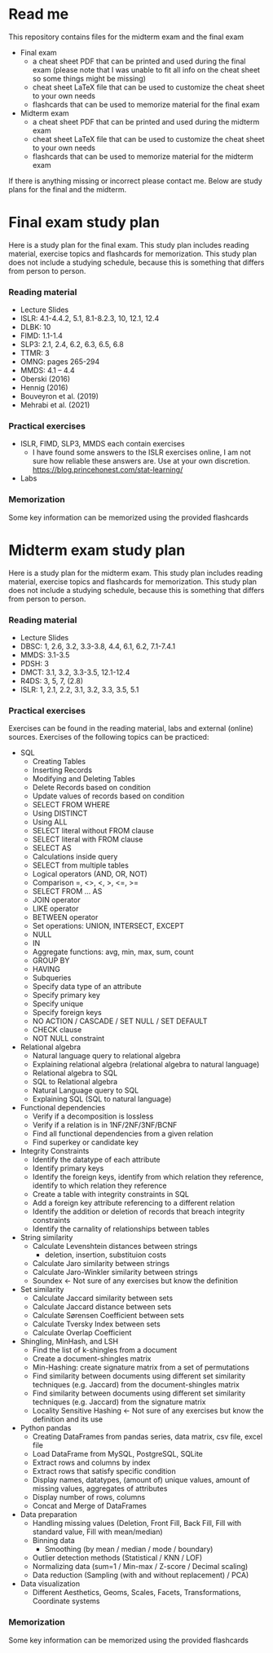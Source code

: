 # Read me
This repository contains files for the midterm exam and the final exam
- Final exam
    - a cheat sheet PDF that can be printed and used during the final exam (please note that I was unable to fit all info on the cheat sheet so some things might be missing)
    - cheat sheet LaTeX file that can be used to customize the cheat sheet to your own needs
    - flashcards that can be used to memorize material for the final exam
- Midterm exam
    - a cheat sheet PDF that can be printed and used during the midterm exam
    - cheat sheet LaTeX file that can be used to customize the cheat sheet to your own needs
    - flashcards that can be used to memorize material for the midterm exam

If there is anything missing or incorrect please contact me.
Below are study plans for the final and the midterm.

# Final exam study plan

Here is a study plan for the final exam. This study plan includes reading material, exercise topics and flashcards for memorization. This study plan does not include a studying schedule, because this is something that differs from person to person.

### Reading material
 - Lecture Slides
 - ISLR: 4.1-4.4.2, 5.1, 8.1-8.2.3, 10, 12.1, 12.4
 - DLBK: 10
 - FIMD: 1.1-1.4
 - SLP3: 2.1, 2.4, 6.2, 6.3, 6.5, 6.8
 - TTMR: 3
 - OMNG: pages 265-294
 - MMDS: 4.1 – 4.4
 - Oberski (2016)
 - Hennig (2016)
 - Bouveyron et al. (2019)
 - Mehrabi et al. (2021)

### Practical exercises
 - ISLR, FIMD, SLP3, MMDS each contain exercises
     - I have found some answers to the ISLR exercises online, I am not sure how reliable these answers are. Use at your own discretion. https://blog.princehonest.com/stat-learning/
 - Labs

### Memorization
Some key information can be memorized using the provided flashcards

# Midterm exam study plan

Here is a study plan for the midterm exam. This study plan includes reading material, exercise topics and flashcards for memorization. This study plan does not include a studying schedule, because this is something that differs from person to person.

### Reading material

- Lecture Slides
- DBSC: 1, 2.6, 3.2, 3.3-3.8, 4.4, 6.1, 6.2, 7.1-7.4.1
- MMDS: 3.1-3.5
- PDSH: 3
- DMCT: 3.1, 3.2, 3.3-3.5, 12.1-12.4
- R4DS: 3, 5, 7, (2.8)
- ISLR: 1, 2.1, 2.2, 3.1, 3.2, 3.3, 3.5, 5.1

### Practical exercises

Exercises can be found in the reading material, labs and external (online) sources. Exercises of the following topics can be practiced:

- SQL
    - Creating Tables
    - Inserting Records
    - Modifying and Deleting Tables
    - Delete Records based on condition
    - Update values of records based on condition
    - SELECT FROM WHERE
    - Using DISTINCT
    - Using ALL
    - SELECT literal without FROM clause
    - SELECT literal with FROM clause
    - SELECT AS
    - Calculations inside query
    - SELECT from multiple tables
    - Logical operators (AND, OR, NOT)
    - Comparison =, <>, <, >, <=, >=
    - SELECT FROM … AS
    - JOIN operator
    - LIKE operator
    - BETWEEN operator
    - Set operations: UNION, INTERSECT, EXCEPT
    - NULL
    - IN
    - Aggregate functions: avg, min, max, sum, count
    - GROUP BY
    - HAVING
    - Subqueries
    - Specify data type of an attribute
    - Specify primary key
    - Specify unique
    - Specify foreign keys
    - NO ACTION / CASCADE / SET NULL / SET DEFAULT
    - CHECK clause
    - NOT NULL constraint
- Relational algebra
    - Natural language query to relational algebra
    - Explaining relational algebra (relational algebra to natural language)
    - Relational algebra to SQL
    - SQL to Relational algebra
    - Natural Language query to SQL
    - Explaining SQL (SQL to natural language)
- Functional dependencies
    - Verify if a decomposition is lossless
    - Verify if a relation is in 1NF/2NF/3NF/BCNF
    - Find all functional dependencies from a given relation
    - Find superkey or candidate key
- Integrity Constraints
    - Identify the datatype of each attribute
    - Identify primary keys
    - Identify the foreign keys, identify from which relation they reference, identify to which relation they reference
    - Create a table with integrity constraints in SQL
    - Add a foreign key attribute referencing to a different relation
    - Identify the addition or deletion of records that breach integrity constraints
    - Identify the carnality of relationships between tables
- String similarity
    - Calculate Levenshtein distances between strings
        - deletion, insertion, substituion costs
    - Calculate Jaro similarity between strings
    - Calculate Jaro-Winkler similarity between strings
    - Soundex <- Not sure of any exercises but know the definition
- Set similarity
    - Calculate Jaccard similarity between sets
    - Calculate Jaccard distance between sets
    - Calculate Sørensen Coefficient between sets
    - Calculate Tversky Index between sets
    - Calculate Overlap Coefficient
- Shingling, MinHash, and LSH
    - Find the list of k-shingles from a document
    - Create a document-shingles matrix
    - Min-Hashing: create signature matrix from a set of permutations
    - Find similarity between documents using different set similarity techniques (e.g. Jaccard) from the document-shingles matrix
    - Find similarity between documents using different set similarity techniques (e.g. Jaccard) from the signature matrix
    - Locality Sensitive Hashing <- Not sure of any exercises but know the definition and its use
- Python pandas
    - Creating DataFrames from pandas series, data matrix, csv file, excel file
    - Load DataFrame from MySQL, PostgreSQL, SQLite
    - Extract rows and columns by index
    - Extract rows that satisfy specific condition
    - Display names, datatypes, (amount of) unique values, amount of missing values, aggregates of attributes
    - Display number of rows, columns
    - Concat and Merge of DataFrames
- Data preparation
    - Handling missing values (Deletion, Front Fill, Back Fill, Fill with standard value, Fill with mean/median)
    - Binning data
        - Smoothing (by mean / median / mode / boundary)
    - Outlier detection methods (Statistical / KNN / LOF)
    - Normalizing data (sum=1 / Min-max / Z-score / Decimal scaling)
    - Data reduction (Sampling (with and without replacement) / PCA)
- Data visualization
    - Different Aesthetics, Geoms, Scales, Facets, Transformations, Coordinate systems

### Memorization

Some key information can be memorized using the provided flashcards
